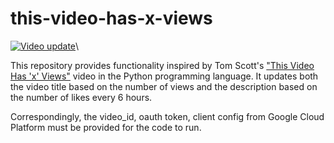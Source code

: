 # this-video-has-x-views
[![Video update](https://github.com/SuperRitchie/this-video-has-x-views/actions/workflows/update_video_title.yml/badge.svg?branch=main)](https://github.com/SuperRitchie/this-video-has-x-views/actions/workflows/update_video_title.yml)\

This repository provides functionality inspired by Tom Scott's ["This Video Has 'x' Views"](https://www.youtube.com/watch?v=BxV14h0kFs0) video in the Python programming language.
It updates both the video title based on the number of views and the description based on the number of likes every 6 hours.

Correspondingly, the video_id, oauth token, client config from Google Cloud Platform must be provided for the code to run.
